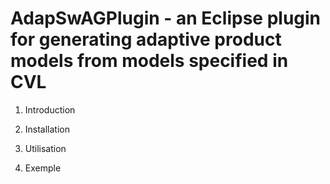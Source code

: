 AdapSwAGPlugin - an Eclipse plugin for generating adaptive product models from models specified in CVL
====================================================================================================

1. Introduction

 

2. Installation

3. Utilisation

4. Exemple


